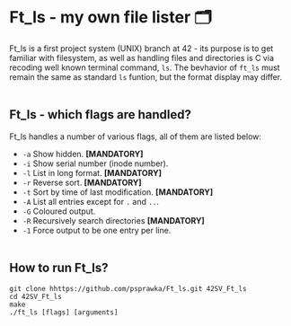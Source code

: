 # Ft_ls - my own file lister 🗂

Ft_ls is a first project system (UNIX) branch at 42 - its purpose is to get familiar with filesystem, as well as handling files and directories is C via recoding well known terminal command, `ls`. The bevhavior of `ft_ls` must remain the same as standard `ls` funtion, but the format display may differ. 
</br></br>

## Ft_ls - which flags are handled?
Ft_ls handles a number of various flags, all of them are listed below:
* `-a` Show hidden. **[MANDATORY]**
* `-i` Show serial number (inode number).
* `-l` List in long format. **[MANDATORY]**
* `-r` Reverse sort. **[MANDATORY]**
* `-t` Sort by time of last modification. **[MANDATORY]**
* `-A` List all entries except for `.` and `..`.
* `-G` Coloured output.
* `-R` Recursively search directories **[MANDATORY]**
* `-1` Force output to be one entry per line.
</br></br>

## How to run Ft_ls?
```
git clone hhttps://github.com/psprawka/Ft_ls.git 42SV_Ft_ls
cd 42SV_Ft_ls
make
./ft_ls [flags] [arguments]
```
